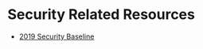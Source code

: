 # Security Related Resources

* [2019 Security Baseline](https://blogs.technet.microsoft.com/secguide/2019/05/23/security-baseline-final-for-windows-10-v1903-and-windows-server-v1903/)

